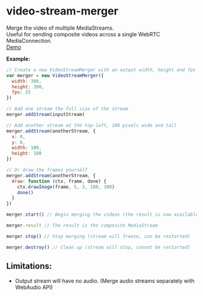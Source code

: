 # video-stream-merger
Merge the video of multiple MediaStreams.   
Useful for sending composite videos across a single WebRTC MediaConnection.  
[Demo](https://rationalcoding.github.io/video-stream-merger/)

**Example:**
```javascript
// Create a new VideoStreamMerger with an output width, height and fps
var merger = new VideoStreamMerger({
  width: 300,
  height: 300,
  fps: 25
}) 

// Add one stream the full size of the stream
merger.addStream(inputStream)

// Add another stream at the top-left, 100 pixels wide and tall
merger.addStream(anotherStream, {
  x: 0,
  y: 0,
  width: 100,
  height: 100
}) 

// Or draw the frames yourself
merger.addStream(anotherStream, {
  draw: function (ctx, frame, done) {
    ctx.drawImage(frame, 5, 3, 100, 100)
    done()
  }
})

merger.start() // Begin merging the videos (the result is now available)

merger.result // The result is the composite MediaStream

merger.stop() // Stop merging (stream will freeze, can be restarted)

merger.destroy() // Clean up (stream will stop, cannot be restarted)
```

## Limitations:
- Output stream will have no audio. (Merge audio streams separately with WebAudio API)
